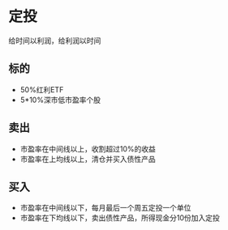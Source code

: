 # 定投
给时间以利润，给利润以时间

## 标的
- 50%红利ETF
- 5*10%深市低市盈率个股

## 卖出
- 市盈率在中间线以上，收割超过10%的收益
- 市盈率在上均线以上，清仓并买入债性产品

## 买入
- 市盈率在中间线以下，每月最后一个周五定投一个单位
- 市盈率在下均线以下，卖出债性产品，所得现金分10份加入定投

